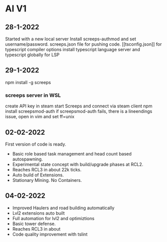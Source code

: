 # AI V1 

## 28-1-2022
Started with a new local server
Install screeps-authmod and set username/password.
screeps.json file for pushing code.
[[tsconfig.json]] for typescript compiler options
install typescript language server and typescript globally for LSP

## 29-1-2022
npm install -g screeps
### screeps server in WSL
create API key in steam
start Screeps and connect via steam client
npm install screepsmod-auth
if screepsmod-auth fails, there is a lineendings issue, open in vim and set ff=unix

## 02-02-2022

First version of code is ready. 
- Basic role based task management and head count based autospawning.
- Experimental state concept with build/upgrade phases at RCL2.
- Reaches RCL3 in about 22k ticks.
- Auto build of Extensions.
- Stationary Mining. No Containers.

## 04-02-2022

- Improved Haulers and road building automatically
- Lvl2 extensions auto built
- Full automation for lvl2 and optimiztions
- Basic tower defense.
- Reaches RCL3 in about 
- Code quality improvement with tslint